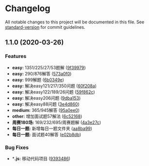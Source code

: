 # Changelog

All notable changes to this project will be documented in this file. See [standard-version](https://github.com/conventional-changelog/standard-version) for commit guidelines.

## 1.1.0 (2020-03-26)


### Features

* **easy:** 1351/225/27/53题解 ([9f39979](https://github.com/songjian925/LeetCodeAnswer/commit/9f39979a3228d1c4e2dba6ae289c3af1429d606f))
* **easy:** 290/876解答 ([573a0f0](https://github.com/songjian925/LeetCodeAnswer/commit/573a0f0686ffa16715da03271ad488188c3fb726))
* **easy:** 999解题 ([6b0349e](https://github.com/songjian925/LeetCodeAnswer/commit/6b0349e3ff2173370d51b3d016ebeaa478de89ad))
* **easy:** 解决easy121/217/350问题 ([60f208a](https://github.com/songjian925/LeetCodeAnswer/commit/60f208ae0548dfae50bcb05517248d9f85d537d5))
* **easy:** 解决easy122/189/26问题 ([59f862c](https://github.com/songjian925/LeetCodeAnswer/commit/59f862c18f37dd1f22aa8d8930394521003d9e81))
* **easy:** 解决easy206问题 ([9dba153](https://github.com/songjian925/LeetCodeAnswer/commit/9dba153b7dd5bb6514d41bbd0870dfed02ad2ba8))
* **easy:** 解决easy88问题 ([3e4d860](https://github.com/songjian925/LeetCodeAnswer/commit/3e4d8606cb0221a20ed5b1a85cc1003a95e42bb2))
* **medium:** 365/945解答 ([95a0ee0](https://github.com/songjian925/LeetCodeAnswer/commit/95a0ee02839d2cafca5ac34708125b374d5df406))
* **other:** 增加面试题57解法 ([6c52168](https://github.com/songjian925/LeetCodeAnswer/commit/6c52168b976ad103d2696ab86226275cf81501b2))
* **周赛180场:** 169/232/695/周赛题解 ([4a3e27c](https://github.com/songjian925/LeetCodeAnswer/commit/4a3e27c2520c7e4f9d08ac7e64aa848b9d30423b))
* **每日一题:** 新增每日一题文件夹 ([aa8ba99](https://github.com/songjian925/LeetCodeAnswer/commit/aa8ba99a3853a43295fd5ba9cd48cbc07bc98440))
* **每日一题:** 面试题40解答 ([e02b8db](https://github.com/songjian925/LeetCodeAnswer/commit/e02b8db7dd51aceb5115007229a383541444f636))


### Bug Fixes

* ***.js:** 移动代码项目 ([9393486](https://github.com/songjian925/LeetCodeAnswer/commit/93934869dfeb8cc5216f2361c0d64d0b9f4d8bc6))
